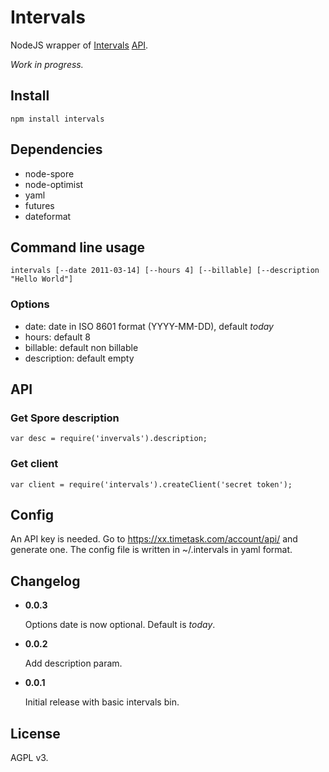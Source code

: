 # Intervals

NodeJS wrapper of [Intervals](http://www.myintervals.com) [API](http://www.myintervals.com/api/).

*Work in progress.*

## Install

    npm install intervals

## Dependencies

* node-spore
* node-optimist
* yaml
* futures
* dateformat

## Command line usage

`intervals [--date 2011-03-14] [--hours 4] [--billable] [--description "Hello World"]`

### Options

*  date: date in ISO 8601 format (YYYY-MM-DD), default *today*
*  hours: default 8
*  billable: default non billable
*  description: default empty

## API

### Get Spore description

    var desc = require('invervals').description;

### Get client

    var client = require('intervals').createClient('secret token');

## Config

An API key is needed. Go to https://xx.timetask.com/account/api/ and generate one.
The config file is written in ~/.intervals in yaml format.

## Changelog

* **0.0.3**

   Options date is now optional. Default is *today*.

* **0.0.2**

  Add description param.

* **0.0.1**

  Initial release with basic intervals bin.

## License

AGPL v3.
